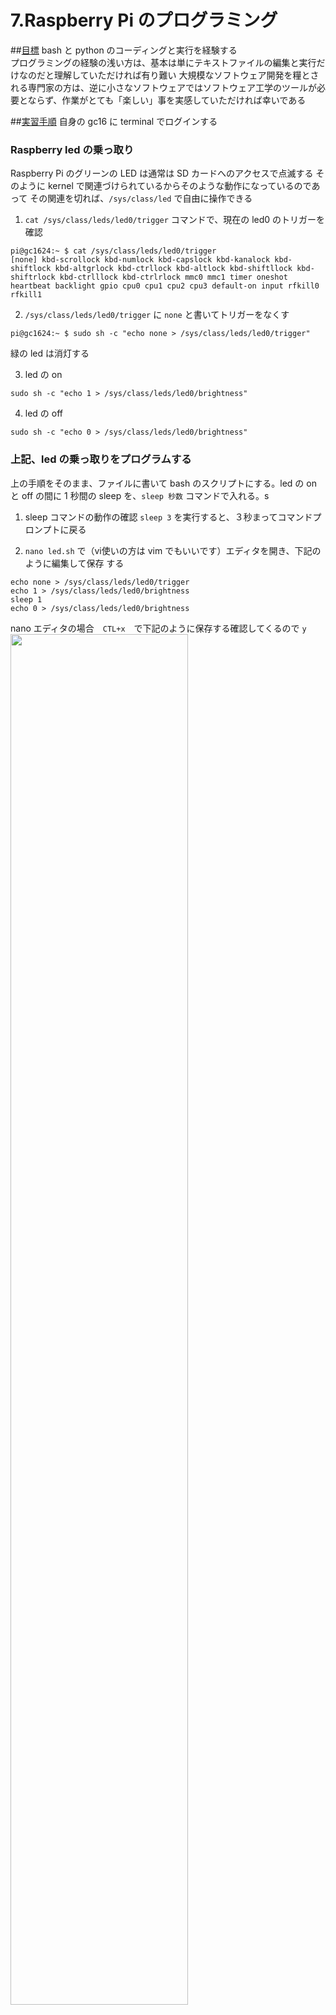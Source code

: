 # 7.Raspberry Pi のプログラミング

##<u>目標</u>
bash と python のコーディングと実行を経験する  
プログラミングの経験の浅い方は、基本は単にテキストファイルの編集と実行だけなのだと理解していただければ有り難い
大規模なソフトウェア開発を糧とされる専門家の方は、逆に小さなソフトウェアではソフトウェア工学のツールが必要とならず、作業がとても「楽しい」事を実感していただければ幸いである

##<u>実習手順</u>
自身の gc16 に terminal でログインする

### Raspberry led の乗っ取り
Raspberry Pi のグリーンの LED は通常は SD カードへのアクセスで点滅する
そのように kernel で関連づけられているからそのような動作になっているのであって
その関連を切れば、`/sys/class/led` で自由に操作できる

1. `cat /sys/class/leds/led0/trigger` コマンドで、現在の led0 のトリガーを確認
```
pi@gc1624:~ $ cat /sys/class/leds/led0/trigger
[none] kbd-scrollock kbd-numlock kbd-capslock kbd-kanalock kbd-shiftlock kbd-altgrlock kbd-ctrllock kbd-altlock kbd-shiftllock kbd-shiftrlock kbd-ctrlllock kbd-ctrlrlock mmc0 mmc1 timer oneshot heartbeat backlight gpio cpu0 cpu1 cpu2 cpu3 default-on input rfkill0 rfkill1
```

2. `/sys/class/leds/led0/trigger` に `none` と書いてトリガーをなくす

```
pi@gc1624:~ $ sudo sh -c "echo none > /sys/class/leds/led0/trigger"
```

緑の led は消灯する

3. led の on
```
sudo sh -c "echo 1 > /sys/class/leds/led0/brightness"
```

4. led の off

```
sudo sh -c "echo 0 > /sys/class/leds/led0/brightness"
```

### 上記、led の乗っ取りをプログラムする
上の手順をそのまま、ファイルに書いて bash のスクリプトにする。led の on と off の間に 1 秒間の sleep を、`sleep 秒数` コマンドで入れる。s

1. sleep コマンドの動作の確認
`sleep 3` を実行すると、３秒まってコマンドプロンプトに戻る

2. `nano led.sh` で（vi使いの方は vim でもいいです）エディタを開き、下記のように編集して保存
する
```
echo none > /sys/class/leds/led0/trigger
echo 1 > /sys/class/leds/led0/brightness
sleep 1
echo 0 > /sys/class/leds/led0/brightness
```

nano エディタの場合　`CTL+x`　で下記のように保存する確認してくるので `y`  
<img src="pic/ss.2017-03-22 22.03.30.png" width="75%">

さらに、ファイル名を確認してくるので、そのままでよければ `enter`  
<img src="pic/ss.2017-03-22 22.04.52.png" width="75%">

`ls` で、led.sh が出来ていることを確認

3. 実行権限の付与
`chmod a+x led.sh`

4. root 権限で実行  
緑の led が 1秒間点灯する
`sudo ./led.sh`

### python のインタラクティブな実行
スクリプトファイルを指定せずに python を起動することでインタラクティブな実行が可能  
このモードで python のインタプリタは一行の入力を受け付け、評価し、評価結果を出力する事を繰り返す（read-eval-print loop とか REPL とか呼ぶ）

Raspberry Pi の緑の LED をつかって、モールス信号を発信するプログラムを作る

1. 利用するモジュール(led.py)のあるフォルダに移動
```
pi@gc1624:~ $ cd /home/pi/SCRIPT/slider/
pi@gc1624:~/SCRIPT/slider $
```

2. python のインタプリタをインタラクティブに実行
```
Python 2.7.9 (default, Sep 17 2016, 20:26:04)
[GCC 4.9.2] on linux2
Type "help", "copyright", "credits" or "license" for more information.
```

3. led モジュールをインポート
```
>>> import led
```

4. led の初期化
```
>>> l = led.LED()
>>> l.use(0) # green
```

5. 点灯、消灯、短く点滅、長く点滅を試す

```
>>> l.on(0)
>>> l.off(0)
>>> l.short(0)
>>> l.long(0)
```

6. `SOS` を発信
```
>>> l.S(0)
>>> l.O(0)
>>> l.S(0)
```
### Python のプログラムファイルを作成する
上記の手続きをプログラムファイルに実装する。処理は、SOSを繰り返し発信するようにする。

2. `nano morse_code.py` で（vi使いの方は vim でもいいです）エディタを開き、下記のように編集して保存
する
```
import led
import time
l = led.LED()
l.use(0)
while True:
  l.S(0)
  time.sleep(1)
    l.O(0)
  time.sleep(1)
  l.S(0)
  time.sleep(3)
```

3. morse_code.py を実行する

```
pi@gc1624:~ $ python morse_code.py
  File "morse_code.py", line 7
    l.O(0)
    ^
IndentationError: unexpected indent
```

このようにエラーになる。python では `字下げ` が単なる字句ではなく制御ブロックを表すので、字下げのレベルがおかしいと構文エラーを報告する。再度、morse_code.py をエディタで開き、字下げを合わせる


```
import led
import time
l = led.LED()
l.use(0)
while True:
  l.S(0)
  time.sleep(1)
  l.O(0)
  time.sleep(1)
  l.S(0)
  time.sleep(3)
```

これを実行すると、RPi の緑の LED が SOS を発信し続ける。`CNTL+Z`で終了する


### Tensor Flow を使ったプログラムの実行
Tensor Flow のサンプルプログラムを実行する  
Google の TF のページのサンプルプログラム程度であれば Raspberry Pi で十分に動作する

1. 以下は、Google の　TF のページのサンプルプログラムを少し修正した（本家のサンプルプログラムは実は今の TF とバージョンがあっておらず、そのままでは動かない）ものである

```
pi@gc1624:~ $ cat -n /home/pi/tf.py
     1	import tensorflow as tf
     2	import numpy as np
     3
     4	# Create 100 phony x, y data points in NumPy, y = x * 0.1 + 0.3
     5	x_data = np.random.rand(100).astype(np.float32)
     6	y_data = x_data * 0.1 + 0.3
     7
     8	# Try to find values for W and b that compute y_data = W * x_data + b
     9	# (We know that W should be 0.1 and b 0.3, but TensorFlow will
    10	# figure that out for us.)
    11	W = tf.Variable(tf.random_uniform([1], -1.0, 1.0))
    12	b = tf.Variable(tf.zeros([1]))
    13	y = W * x_data + b
    14
    15	# Minimize the mean squared errors.
    16	loss = tf.reduce_mean(tf.square(y - y_data))
    17	optimizer = tf.train.GradientDescentOptimizer(0.5)
    18	train = optimizer.minimize(loss)
    19
    20	# Before starting, initialize the variables.  We will 'run' this first.
    21	#init = tf.global_variables_initializer()
    22	init = tf.initialize_all_variables()
    23
    24	# Launch the graph.
    25	sess = tf.Session()
    26	sess.run(init)
    27
    28	# Fit the line.
    29	for step in range(201):
    30	    sess.run(train)
    31	    if step % 20 == 0:
    32	        print(step, sess.run(W), sess.run(b))
    33
    34	# Learns best fit is W: [0.1], b: [0.3]
    ```

ランダムな 100個 の x と、y = 0.1x + 0.3 の組を教師として、直線の傾きと原点を予測するというすこし自明な問題

2. 実行してみる

```
pi@gc1624:~ $ python /home/pi/tf.py
(0, array([ 0.10128424], dtype=float32), array([ 0.39288887], dtype=float32))
(20, array([ 0.08956077], dtype=float32), array([ 0.30521467], dtype=float32))
(40, array([ 0.09698179], dtype=float32), array([ 0.30150768], dtype=float32))
(60, array([ 0.09912737], dtype=float32), array([ 0.3004359], dtype=float32))
(80, array([ 0.09974769], dtype=float32), array([ 0.30012605], dtype=float32))
(100, array([ 0.09992705], dtype=float32), array([ 0.30003646], dtype=float32))
(120, array([ 0.09997892], dtype=float32), array([ 0.30001056], dtype=float32))
(140, array([ 0.0999939], dtype=float32), array([ 0.30000305], dtype=float32))
(160, array([ 0.09999822], dtype=float32), array([ 0.30000091], dtype=float32))
(180, array([ 0.09999949], dtype=float32), array([ 0.30000028], dtype=float32))
(200, array([ 0.09999985], dtype=float32), array([ 0.3000001], dtype=float32))
```

少し時間がかかるが、正解に収束していくのが見える

3. RPi への Tensor Flow ライブラリのインストールスクリプトは以下
`/home/pi/install/gc_setups/tensorflow.setup.sh`
